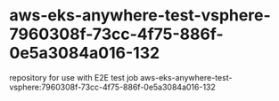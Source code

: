 # aws-eks-anywhere-test-vsphere-7960308f-73cc-4f75-886f-0e5a3084a016-132
repository for use with E2E test job aws-eks-anywhere-test-vsphere:7960308f-73cc-4f75-886f-0e5a3084a016-132
